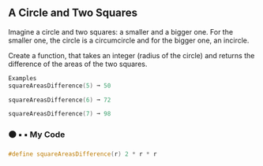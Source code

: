## A Circle and Two Squares

Imagine a circle and two squares: a smaller and a bigger one. For the smaller one, the circle is a circumcircle and for the bigger one, an incircle.


Create a function, that takes an integer (radius of the circle) and returns the difference of the areas of the two squares.
```c++
Examples
squareAreasDifference(5) ➞ 50

squareAreasDifference(6) ➞ 72

squareAreasDifference(7) ➞ 98
```
### 🟤 ▪️ ▪️ My Code
```c++
#define squareAreasDifference(r) 2 * r * r
```
